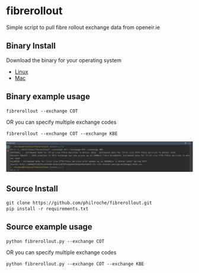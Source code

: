 # fibrerollout
Simple script to pull fibre rollout exchange data from openeir.ie

## Binary Install 

Download the binary for your operating system

- [Linux](../../raw/master/dist/linux/fibrerollout)
- [Mac](../../raw/master/dist/mac/fibrerollout)

## Binary example usage
```
fibrerollout --exchange COT
```
OR you can specify multiple exchange codes
```
fibrerollout --exchange COT --exchange KBE
```

![Example Usage](example-usage.png?raw=true "Example Usage")

## Source Install 
```
git clone https://github.com/philroche/fibrerollout.git
pip install -r requirements.txt
```

## Source example usage
```
python fibrerollout.py --exchange COT
```
OR you can specify multiple exchange codes
```
python fibrerollout.py --exchange COT --exchange KBE
```


